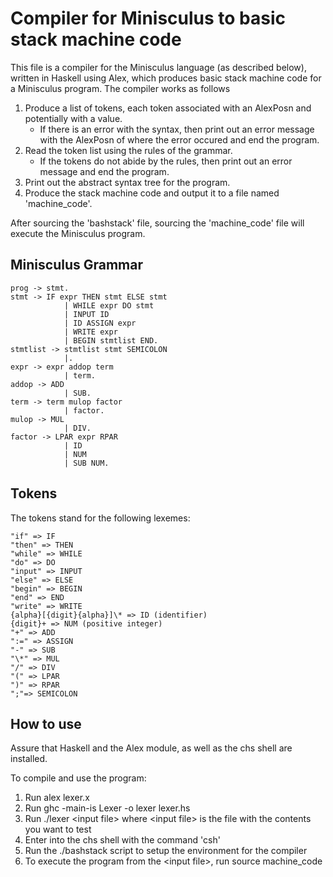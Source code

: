 # Compiler for Minisculus to basic stack machine code

This file is a compiler for the Minisculus language (as described below), written in Haskell using Alex, which produces basic stack machine code for a Minisculus program. The compiler works as follows
  1. Produce a list of tokens, each token associated with an AlexPosn and potentially with a value.
      * If there is an error with the syntax, then print out an error message with the AlexPosn of where the error occured and end the program.
  2. Read the token list using the rules of the grammar.
      * If the tokens do not abide by the rules, then print out an error message and end the program.
  3. Print out the abstract syntax tree for the program.
  4. Produce the stack machine code and output it to a file named 'machine\_code'.

After sourcing the 'bashstack' file, sourcing the 'machine\_code' file will
execute the Minisculus program.

## Minisculus Grammar

    prog -> stmt. 
    stmt -> IF expr THEN stmt ELSE stmt
                | WHILE expr DO stmt
                | INPUT ID
                | ID ASSIGN expr
                | WRITE expr
                | BEGIN stmtlist END. 
    stmtlist -> stmtlist stmt SEMICOLON
                |. 
    expr -> expr addop term 
                | term. 
    addop -> ADD
                | SUB. 
    term -> term mulop factor 
                | factor. 
    mulop -> MUL
                | DIV. 
    factor -> LPAR expr RPAR
                | ID
                | NUM
                | SUB NUM.

## Tokens

The tokens stand for the following lexemes:

    "if" => IF 
    "then" => THEN 
    "while" => WHILE
    "do" => DO 
    "input" => INPUT
    "else" => ELSE 
    "begin" => BEGIN 
    "end" => END 
    "write" => WRITE
    {alpha}[{digit}{alpha}]\* => ID (identifier) 
    {digit}+ => NUM (positive integer) 
    "+" => ADD 
    ":=" => ASSIGN
    "-" => SUB 
    "\*" => MUL
    "/" => DIV
    "(" => LPAR
    ")" => RPAR
    ";"=> SEMICOLON

## How to use

Assure that Haskell and the Alex module, as well as the chs shell are installed.

To compile and use the program:
  1. Run
      alex lexer.x
  2. Run
      ghc -main-is Lexer -o lexer lexer.hs
  3. Run
      ./lexer \<input file\>
      where \<input file\> is the file with the contents you want to test
  4. Enter into the chs shell with the command 'csh'
  5. Run the ./bashstack script to setup the environment for the compiler
  6. To execute the program from the \<input file\>, run
      source machine_code
